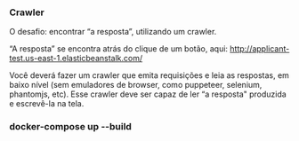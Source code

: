 ### Crawler

O desafio: encontrar “a resposta”, utilizando um crawler.

“A resposta” se encontra atrás do clique de um botão, aqui: http://applicant-test.us-east-1.elasticbeanstalk.com/

Você deverá fazer um crawler que emita requisições e leia as respostas, em baixo nível (sem emuladores de browser, como puppeteer, selenium, phantomjs, etc). Esse crawler deve ser capaz de ler “a resposta" produzida e escrevê-la na tela.



### docker-compose up --build